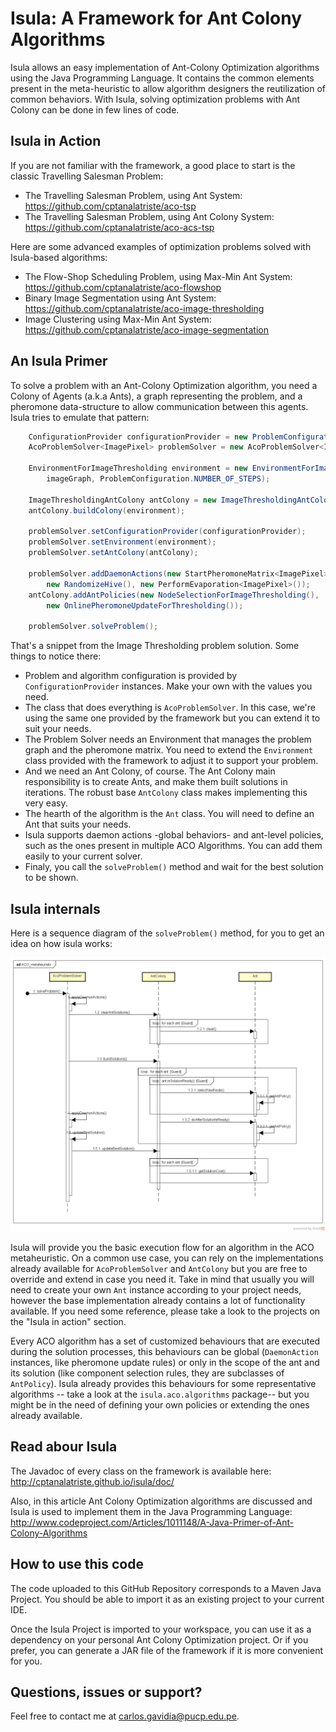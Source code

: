 # Isula: A Framework for Ant Colony Algorithms

Isula allows an easy implementation of Ant-Colony Optimization algorithms using the Java Programming Language. It contains the common elements present in the meta-heuristic to allow algorithm designers the reutilization of common behaviors. With Isula, solving optimization problems with Ant Colony can be done in few lines of code.

Isula in Action
---------------
If you are not familiar with the framework, a good place to start is the classic Travelling Salesman Problem:
* The Travelling Salesman Problem, using Ant System: https://github.com/cptanalatriste/aco-tsp
* The Travelling Salesman Problem, using Ant Colony System: https://github.com/cptanalatriste/aco-acs-tsp


Here are some advanced examples of optimization problems solved with Isula-based algorithms:
* The Flow-Shop Scheduling  Problem, using Max-Min Ant System: https://github.com/cptanalatriste/aco-flowshop
* Binary Image Segmentation using Ant System: https://github.com/cptanalatriste/aco-image-thresholding
* Image Clustering using Max-Min Ant System: https://github.com/cptanalatriste/aco-image-segmentation

An Isula Primer
---------------
To solve a problem with an Ant-Colony Optimization algorithm, you need a Colony of Agents (a.k.a Ants), a graph representing the problem, and a pheromone data-structure to allow communication between this agents. Isula tries to emulate that pattern:

```java
    ConfigurationProvider configurationProvider = new ProblemConfiguration();
    AcoProblemSolver<ImagePixel> problemSolver = new AcoProblemSolver<ImagePixel>();

    EnvironmentForImageThresholding environment = new EnvironmentForImageThresholding(
        imageGraph, ProblemConfiguration.NUMBER_OF_STEPS);

    ImageThresholdingAntColony antColony = new ImageThresholdingAntColony();
    antColony.buildColony(environment);

    problemSolver.setConfigurationProvider(configurationProvider);
    problemSolver.setEnvironment(environment);
    problemSolver.setAntColony(antColony);

    problemSolver.addDaemonActions(new StartPheromoneMatrix<ImagePixel>(),
        new RandomizeHive(), new PerformEvaporation<ImagePixel>());
    antColony.addAntPolicies(new NodeSelectionForImageThresholding(),
        new OnlinePheromoneUpdateForThresholding());

    problemSolver.solveProblem();
```
That's a snippet from the Image Thresholding  problem solution. Some things to notice there:
* Problem and algorithm configuration is provided by `ConfigurationProvider` instances. Make your own with the values you need.
* The class that does everything is `AcoProblemSolver`. In this case, we're using the same one provided by the framework but you can extend it to suit your needs.
* The Problem Solver needs an Environment that manages the problem graph and the pheromone matrix. You need to extend the `Environment` class provided with the framework to adjust it to support your problem.
* And we need an Ant Colony, of course. The Ant Colony main responsibility is to create Ants, and make them built solutions in iterations. The robust base `AntColony` class makes implementing this very easy.
* The hearth of the algorithm is the `Ant` class. You will need to define an Ant that suits your needs.
* Isula supports daemon actions -global behaviors- and ant-level policies, such as the ones present in multiple ACO Algorithms. You can add them easily to your current solver.
* Finaly, you call the `solveProblem()` method and wait for the best solution to be shown.

Isula internals
------------------
Here is a sequence diagram of the `solveProblem()` method, for you to get an idea on how isula works:

![Alt text](resources/ACO_metaheuristic.png?raw=true "Title")

Isula will provide you the basic execution flow for an algorithm in the ACO metaheuristic. On a common use case, you can rely on the implementations already available for `AcoProblemSolver` and `AntColony` but you are free to override and extend in case you need it. Take in mind that usually you will need to create your own `Ant` instance according to your project needs, however the base implementation already contains a lot of functionality available. If you need some reference, please take a look to the projects on the "Isula in action" section.

Every ACO algorithm has a set of customized behaviours that are executed during the solution processes, this behaviours can be global (`DaemonAction` instances, like pheromone update rules) or only in the scope of the ant and its solution (like component selection rules, they are subclasses of `AntPolicy`). Isula already provides this behaviours for some representative algorithms -- take a look at the `isula.aco.algorithms` package-- but you might be in the need of defining your own policies or extending the ones already available.

Read abour Isula
---------------
The Javadoc of every class on the framework is available here: http://cptanalatriste.github.io/isula/doc/

Also, in this article Ant Colony Optimization algorithms are discussed and Isula is used to implement them in the Java Programming Language: http://www.codeproject.com/Articles/1011148/A-Java-Primer-of-Ant-Colony-Algorithms

How to use this code
--------------------
The code uploaded to this GitHub Repository corresponds to a Maven Java Project. You should be able to import it as an existing project to your current IDE.

Once the Isula Project is imported to your workspace, you can use it as a dependency on your personal Ant Colony Optimization project. Or if you prefer, you can generate a JAR file of the framework if it is more convenient for you.

Questions, issues or support?
----------------------------
Feel free to contact me at carlos.gavidia@pucp.edu.pe.
